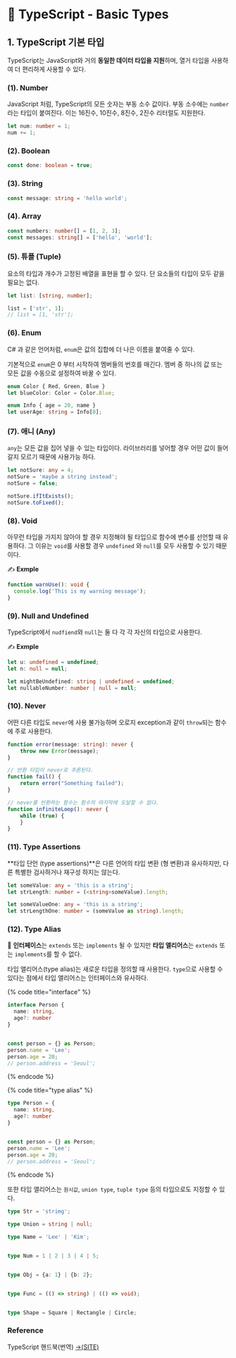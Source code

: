 # 📄 TypeScript - Basic Types

## 1. TypeScript 기본 타입

TypeScript는 JavaScript와 거의 **동일한 데이터 타입을 지원**하며, 열거 타입을 사용하여 더 편리하게 사용할 수 있다.

### \(1\).  Number

JavaScript 처럼, TypeScript의 모든 숫자는 부동 소수 값이다. 부동 소수에는 `number` 라는 타입이 붙여진다. 이는 16진수, 10진수, 8진수, 2진수 리터럴도 지원한다.

```typescript
let num: number = 1;
num += 1;
```

### \(2\).  Boolean

```typescript
const done: boolean = true;
```

### \(3\). String

```typescript
const message: string = 'hello world';
```

### \(4\). Array

```typescript
const numbers: number[] = [1, 2, 3];
const messages: string[] = ['hello', 'world'];
```

### \(5\). 튜플 \(Tuple\)

요소의 타입과 개수가 고정된 배열을 표현을 할 수 있다. 단 요소들의 타입이 모두 같을 필요는 없다.

```typescript
let list: [string, number];

list = ['str', 1];
// list = [1, 'str'];
```

### \(6\).  Enum

C\# 과 같은 언어처럼, `enum`은 값의 집합에 더 나은 이름을 붙여줄 수 있다.

기본적으로 `enum`은 0 부터 시작하여 멤버들의 번호를 매긴다. 멤버 중 하나의 값 또는 모든 값을 수동으로 설정하여 바꿀 수 있다.

```typescript
enum Color { Red, Green, Blue }
let blueColor: Color = Color.Blue;

enum Info { age = 20, name }
let userAge: string = Info[0];
```

### \(7\). 애니 \(Any\)

`any`는 모든 값을 집어 넣을 수 있는 타입이다. 라이브러리를 넣어할 경우 어떤 값이 들어갈지 모르기 때문에 사용가능 하다.

```typescript
let notSure: any = 4;
notSure = 'maybe a string instead';
notSure = false;

notSure.ifItExists();
notSure.toFixed(); 
```

### \(**8**\). Void

아무런 타입을 가지지 않아야 할 경우 지정해야 될 타입으로 함수에 변수를 선언할 때 유용하다. 그 이유는 `void`를 사용할 경우 `undefined`  와 `null`를 모두 사용할 수 있기 때문이다.

✍ **Exmple**

```typescript
function warnUse(): void {
  console.log('This is my warning message');
}
```

### \(9\). Null and Undefined

 TypeScript에서 `nudfiend`와 `null`는 둘 다 각 각 자신의 타입으로 사용한다.

✍ **Exmple**

```typescript
let u: undefined = undefined;
let n: null = null;

let mightBeUndefined: string | undefined = undefined;
let nullableNumber: number | null = null;
```

### \(10\).  Never

어떤 다른 타입도 `never`에 사용 불가능하며 오로지 exception과 같이 `throw`되는 함수에 주로 사용한다.

```typescript
function error(message: string): never {
    throw new Error(message);
}

// 반환 타입이 never로 추론된다.
function fail() {
    return error("Something failed");
}

// never를 반환하는 함수는 함수의 마지막에 도달할 수 없다.
function infiniteLoop(): never {
    while (true) {
    }
}
```

### \(11\). Type Assertions

**타입 단언 \(type assertions\)**은 다른 언어의 타입 변환 \(형 변환\)과 유사하지만, 다른 특별한 검사하거나 재구성 하지는 않는다.

```typescript
let someValue: any = 'this is a string';
let strLength: number = (<string>someValue).length;

let someValueOne: any = 'this is a string';
let strLengthOne: number = (someValue as string).length;
```

### \(12\). **Type Alias**  <a id="reference"></a>

 🤚 **인터페이스**는 `extends` 또는 `implements` 될 수 있지만 **타입 앨리어스**는  `extends` 또는 `implements`를 할 수 없다.

타입 앨리어스\(type alias\)는 새로운 타입을 정의할 때 사용한다. `type`으로 사용할 수 있다는 점에서 타입 앨리어스는 인터페이스와 유사하다. 

{% code title="interface" %}
```typescript
interface Person {
  name: string,
  age?: number
}


const person = {} as Person;
person.name = 'Lee';
person.age = 20;
// person.address = 'Seoul';
```
{% endcode %}

{% code title="type alias" %}
```typescript
type Person = {
  name: string,
  age?: number
}


const person = {} as Person;
person.name = 'Lee';
person.age = 20;
// person.address = 'Seoul';
```
{% endcode %}

또한 타입 앨리어스는 `원시값`, `union type`, `tuple type`  등의 타입으로도 지정할 수 있다.

```typescript
type Str = 'strimg';

type Union = string | null;

type Name = 'Lee' | 'Kim';


type Num = 1 | 2 | 3 | 4 | 5;


type Obj = {a: 1} | {b: 2};


type Func = (() => string) | (() => void);


type Shape = Square | Rectangle | Circle;
```



### Reference <a id="reference"></a>

TypeScript 핸드북\(번역\) [→\(SITE\)](https://typescript-kr.github.io/)

